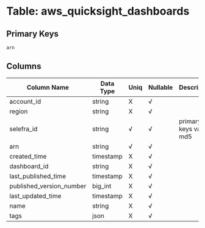 # Table: aws_quicksight_dashboards

## Primary Keys 

```
arn
```


## Columns 

|  Column Name   |  Data Type  | Uniq | Nullable | Description | 
|  ----  | ----  | ----  | ----  | ---- | 
| account_id | string | X | √ |  | 
| region | string | X | √ |  | 
| selefra_id | string | √ | √ | primary keys value md5 | 
| arn | string | √ | √ |  | 
| created_time | timestamp | X | √ |  | 
| dashboard_id | string | X | √ |  | 
| last_published_time | timestamp | X | √ |  | 
| published_version_number | big_int | X | √ |  | 
| last_updated_time | timestamp | X | √ |  | 
| name | string | X | √ |  | 
| tags | json | X | √ |  | 



